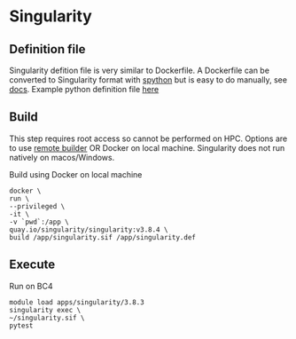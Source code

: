# Singularity

## Definition file

Singularity defition file is very similar to Dockerfile. A Dockerfile can be converted to Singularity format with [spython](https://pypi.org/project/spython/) but is easy to do manually, see [docs](https://docs.sylabs.io/guides/3.8/user-guide/definition_files.html). Example python definition file [here](singularity.def)

## Build

This step requires root access so cannot be performed on HPC. Options are to use [remote builder](https://cloud.sylabs.io/builder) OR Docker on local machine. Singularity does not run natively on macos/Windows.

Build using Docker on local machine

```
docker \
run \
--privileged \
-it \
-v `pwd`:/app \
quay.io/singularity/singularity:v3.8.4 \
build /app/singularity.sif /app/singularity.def
```

## Execute

Run on BC4

```
module load apps/singularity/3.8.3
singularity exec \
~/singularity.sif \
pytest
```